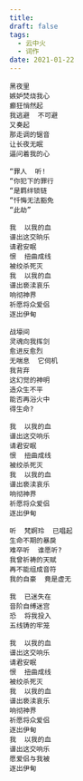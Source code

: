 ```yaml
---
title: 
draft: false
tags:
  - 云中火
  - 词作
date: 2021-01-22
---
```

	黑夜里
	嫉妒焚烧我心
	癫狂悄然起
	我逃避  不可避
	又奏起
	那走调的锯音
	让长夜无眠
	逼问着我的心
	
	“罪人  听!
	“你犯下的罪行
	“是羁绊锁链
	“忏悔无法豁免
	“此劫”
	
	我  以我的血
	谱出这交晌乐
	请君安眠
	恨  扭曲成线
	被绞杀死灭
	我  以我的血
	谱出亵渎哀乐
	响彻神界
	祈愿将众爱侣
	逐出伊甸
	
	战壕间
	灵魂向我挥剑
	愈进反愈烈
	无喘息  它伺机
	我背弃
	这幻觉的神明
	造众生不平
	能否再浴火中
	得生命?
	
	我  以我的血
	谱出这交响乐
	请君安眠
	恨  扭曲成线
	被绞杀死灭
	我  以我的血
	谱出亵渎哀乐
	响彻神界
	祈愿将众爱侣
	逐出伊甸
	
	听  梵婀玲  已唱起
	生命不期的暴戾
	难卒听  谁愿听?
	我曾祈祷的天赋
	再不能组成音符
	我的自豪  竟是虚无
	
	我  已迷失在
	音阶自缚迷宫
	恐  将我投入
	五线铸的牢笼
	
	我  以我的血
	谱出这交响乐
	请君安眠
	恨  扭曲成线
	被绞杀死灭
	我  以我的血
	谱出亵渎哀乐
	响彻神界
	祈愿将众爱侣
	逐出伊甸
	我  以我的血
	谱出这交响乐
	愿爱侣与我被
	逐出伊甸
